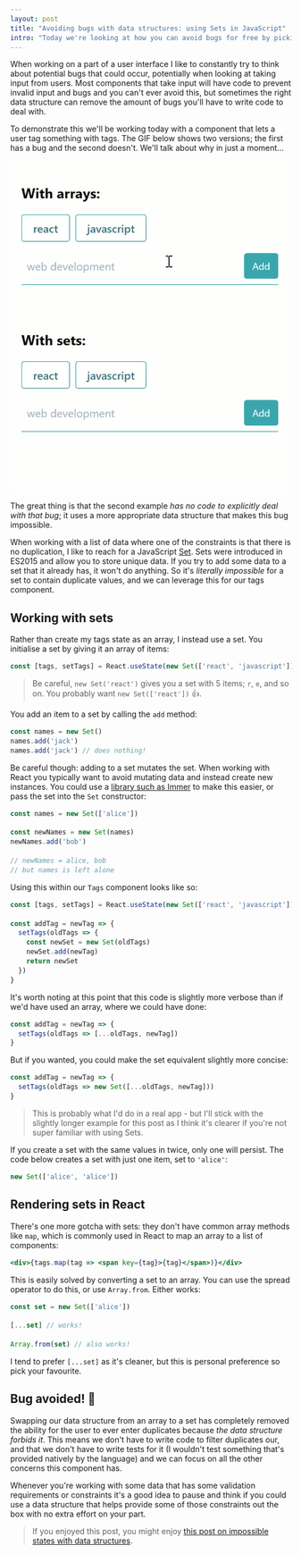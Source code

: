 ```yaml
---
layout: post
title: "Avoiding bugs with data structures: using Sets in JavaScript"
intro: "Today we're looking at how you can avoid bugs for free by picking the right data structures for what you're working with."
---
```


When working on a part of a user interface I like to constantly try to think
about potential bugs that could occur, potentially when looking at taking input
from users. Most components that take input will have code to prevent invalid
input and bugs and you can't ever avoid this, but sometimes the right data
structure can remove the amount of bugs you'll have to write code to deal with.

To demonstrate this we'll be working today with a component that lets a user tag
something with tags. The GIF below shows two versions; the first has a bug and
the second doesn't. We'll talk about why in just a moment...

<img src="/code-for-posts/sets/example.gif" width="500" />

The great thing is that the second example _has no code to explicitly deal with
that bug_; it uses a more appropriate data structure that makes this bug
impossible.

When working with a list of data where one of the constraints is that there is
no duplication, I like to reach for a JavaScript
[Set](https://developer.mozilla.org/en-US/docs/Web/JavaScript/Reference/Global_Objects/Set).
Sets were introduced in ES2015 and allow you to store unique data. If you try to
add some data to a set that it already has, it won't do anything. So it's
_literally impossible_ for a set to contain duplicate values, and we can
leverage this for our tags component.

## Working with sets

Rather than create my tags state as an array, I instead use a set. You
initialise a set by giving it an array of items:

```js
const [tags, setTags] = React.useState(new Set(['react', 'javascript']))
```

> Be careful, `new Set('react')` gives you a set with 5 items; `r`, `e`, and so
> on. You probably want `new Set(['react'])` 👍.

You add an item to a set by calling the `add` method:

```js
const names = new Set()
names.add('jack')
names.add('jack') // does nothing!
```

Be careful though: adding to a set mutates the set. When working with React you
typically want to avoid mutating data and instead create new instances. You
could use a [library such as Immer](https://github.com/immerjs/immer) to make
this easier, or pass the set into the `Set` constructor:

```js
const names = new Set(['alice'])

const newNames = new Set(names)
newNames.add('bob')

// newNames = alice, bob
// but names is left alone
```

Using this within our `Tags` component looks like so:

```js
const [tags, setTags] = React.useState(new Set(['react', 'javascript']))

const addTag = newTag => {
  setTags(oldTags => {
    const newSet = new Set(oldTags)
    newSet.add(newTag)
    return newSet
  })
}
```

It's worth noting at this point that this code is slightly more verbose than if
we'd have used an array, where we could have done:

```js
const addTag = newTag => {
  setTags(oldTags => [...oldTags, newTag])
}
```

But if you wanted, you could make the set equivalent slightly more concise:

```js
const addTag = newTag => {
  setTags(oldTags => new Set([...oldTags, newTag]))
}
```

> This is probably what I'd do in a real app - but I'll stick with the slightly
> longer example for this post as I think it's clearer if you're not super
> familiar with using Sets.

If you create a set with the same values in twice, only one will persist. The
code below creates a set with just one item, set to `'alice'`:

```js
new Set(['alice', 'alice'])
```

## Rendering sets in React

There's one more gotcha with sets: they don't have common array methods like
`map`, which is commonly used in React to map an array to a list of components:

```jsx
<div>{tags.map(tag => <span key={tag}>{tag}</span>)}</div>
```

This is easily solved by converting a set to an array. You can use the spread
operator to do this, or use `Array.from`. Either works:

```js
const set = new Set(['alice'])

[...set] // works!

Array.from(set) // also works!
```

I tend to prefer `[...set]` as it's cleaner, but this is personal preference so
pick your favourite.

## Bug avoided! 🐛

Swapping our data structure from an array to a set has completely removed the
ability for the user to ever enter duplicates because _the data structure
forbids it_. This means we don't have to write code to filter duplicates our,
and that we don't have to write tests for it (I wouldn't test something that's
provided natively by the language) and we can focus on all the other concerns
this component has.

Whenever you're working with some data that has some validation requirements or
constraints it's a good idea to pause and think if you could use a data
structure that helps provide some of those constraints out the box with no extra
effort on your part.

> If you enjoyed this post, you might enjoy
> [this post on impossible states with data structures](/avoiding-impossible-states-react/).
